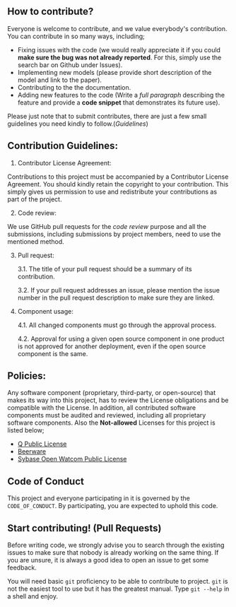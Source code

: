 ## How to contribute?
Everyone is welcome to contribute, and we value everybody's contribution. You can contribute in so many ways, including;
* Fixing issues with the code (we would really appreciate it if you could **make sure the bug was not already reported**. For this, simply use the search bar on Github under Issues).
* Implementing new models (please provide short description of the model and link to the paper).
* Contributing to the the documentation.
* Adding new features to the code (Write a *full paragraph* describing the feature and provide a **code snippet** that demonstrates its future use).

Please just note that to submit contributes, there are just a few small guidelines you need kindly to follow.(*Guidelines*)

## Contribution Guidelines:
1. Contributor License Agreement:

Contributions to this project must be accompanied by a Contributor License Agreement. You should kindly retain the copyright to your contribution. This simply gives us permission to use and redistribute your contributions as part of the project.

2. Code review:

We use GitHub pull requests for the *code review* purpose and all the submissions, including submissions by project members, need to use the mentioned method.

3. Pull request:

   3.1. The title of your pull request should be a summary of its contribution.
   
   3.2. If your pull request addresses an issue, please mention the issue number in the pull request description to make sure they are linked.
 
4. Component usage:

   4.1. All changed components must go through the approval process.

   4.2. Approval for using a given open source component in one product is not approved for another deployment, even if the open source component is the same.

## Policies:
Any software component (proprietary, third-party, or open-source) that makes its way into this project, has to review the License obligations and be compatible with the License. In addition, all contributed software components must be audited and reviewed, including all proprietary software components. Also the **Not-allowed** Licenses for this project is listed below;
* [Q Public License](https://en.wikipedia.org/wiki/Q_Public_License)
* [Beerware](https://en.wikipedia.org/wiki/Beerware)
* [Sybase Open Watcom Public License](https://en.wikipedia.org/wiki/Sybase_Open_Watcom_Public_License)

## Code of Conduct 
This project and everyone participating in it is governed by the `CODE_OF_CONDUCT`. By participating, you are expected to uphold this code.

## Start contributing! (Pull Requests)

Before writing code, we strongly advise you to search through the existing issues to make sure that nobody is already working on the same thing. If you are
unsure, it is always a good idea to open an issue to get some feedback.

You will need basic `git` proficiency to be able to contribute to project. `git` is not the easiest tool to use but it has the greatest
manual. Type `git --help` in a shell and enjoy.
